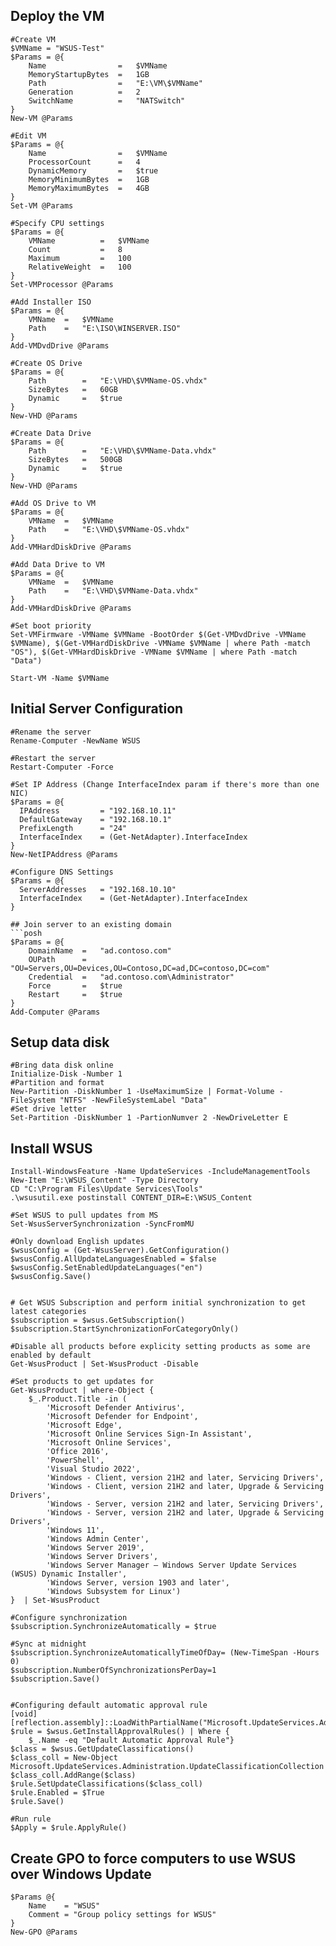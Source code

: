 ## Deploy the VM
```posh
#Create VM
$VMName = "WSUS-Test"
$Params = @{
	Name				=	$VMName
	MemoryStartupBytes	=	1GB
	Path				=	"E:\VM\$VMName"
	Generation			=	2
	SwitchName			=	"NATSwitch"
}
New-VM @Params

#Edit VM
$Params = @{
	Name				=	$VMName
	ProcessorCount		=	4
	DynamicMemory		=	$true
	MemoryMinimumBytes	=	1GB
	MemoryMaximumBytes	=	4GB
}
Set-VM @Params

#Specify CPU settings
$Params = @{
	VMName			=	$VMName
	Count			=	8
	Maximum			=	100
	RelativeWeight	=	100
}
Set-VMProcessor @Params

#Add Installer ISO
$Params = @{
	VMName	=	$VMName
	Path	=	"E:\ISO\WINSERVER.ISO"
}
Add-VMDvdDrive @Params

#Create OS Drive
$Params = @{
	Path		=	"E:\VHD\$VMName-OS.vhdx"
	SizeBytes	=	60GB
	Dynamic		=	$true
}
New-VHD @Params

#Create Data Drive
$Params = @{
	Path		=	"E:\VHD\$VMName-Data.vhdx"
	SizeBytes	=	500GB
	Dynamic		=	$true
}
New-VHD @Params

#Add OS Drive to VM
$Params = @{
	VMName	=	$VMName
	Path	=	"E:\VHD\$VMName-OS.vhdx"
}
Add-VMHardDiskDrive @Params

#Add Data Drive to VM
$Params = @{
	VMName	=	$VMName
	Path	=	"E:\VHD\$VMName-Data.vhdx"
}
Add-VMHardDiskDrive @Params

#Set boot priority
Set-VMFirmware -VMName $VMName -BootOrder $(Get-VMDvdDrive -VMName $VMName), $(Get-VMHardDiskDrive -VMName $VMName | where Path -match "OS"), $(Get-VMHardDiskDrive -VMName $VMName | where Path -match "Data")

Start-VM -Name $VMName
``` 


## Initial Server Configuration
```posh
#Rename the server
Rename-Computer -NewName WSUS

#Restart the server
Restart-Computer -Force

#Set IP Address (Change InterfaceIndex param if there's more than one NIC)
$Params = @{
  IPAddress         = "192.168.10.11"
  DefaultGateway    = "192.168.10.1"
  PrefixLength      = "24"
  InterfaceIndex    = (Get-NetAdapter).InterfaceIndex
}
New-NetIPAddress @Params

#Configure DNS Settings
$Params = @{
  ServerAddresses   = "192.168.10.10"
  InterfaceIndex    = (Get-NetAdapter).InterfaceIndex
}

## Join server to an existing domain
```posh
$Params = @{
	DomainName	=	"ad.contoso.com"
	OUPath		=	"OU=Servers,OU=Devices,OU=Contoso,DC=ad,DC=contoso,DC=com"
	Credential	=	"ad.contoso.com\Administrator"
	Force		=	$true
	Restart		=	$true
}
Add-Computer @Params
```

## Setup data disk
```posh
#Bring data disk online
Initialize-Disk -Number 1
#Partition and format
New-Partition -DiskNumber 1 -UseMaximumSize | Format-Volume -FileSystem "NTFS" -NewFileSystemLabel "Data"
#Set drive letter 
Set-Partition -DiskNumber 1 -PartionNumver 2 -NewDriveLetter E
```

## Install WSUS
```posh
Install-WindowsFeature -Name UpdateServices -IncludeManagementTools
New-Item "E:\WSUS_Content" -Type Directory
CD "C:\Program Files\Update Services\Tools"
.\wsusutil.exe postinstall CONTENT_DIR=E:\WSUS_Content

#Set WSUS to pull updates from MS
Set-WsusServerSynchronization -SyncFromMU

#Only download English updates
$wsusConfig = (Get-WsusServer).GetConfiguration()
$wsusConfig.AllUpdateLanguagesEnabled = $false
$wsusConfig.SetEnabledUpdateLanguages("en")
$wsusConfig.Save()


# Get WSUS Subscription and perform initial synchronization to get latest categories
$subscription = $wsus.GetSubscription()
$subscription.StartSynchronizationForCategoryOnly()

#Disable all products before explicity setting products as some are enabled by default
Get-WsusProduct | Set-WsusProduct -Disable

#Set products to get updates for
Get-WsusProduct | where-Object {
	$_.Product.Title -in (
		'Microsoft Defender Antivirus',
		'Microsoft Defender for Endpoint',
		'Microsoft Edge',
		'Microsoft Online Services Sign-In Assistant',
		'Microsoft Online Services',
		'Office 2016',
		'PowerShell',
		'Visual Studio 2022',
		'Windows - Client, version 21H2 and later, Servicing Drivers',
		'Windows - Client, version 21H2 and later, Upgrade & Servicing Drivers',
		'Windows - Server, version 21H2 and later, Servicing Drivers',
		'Windows - Server, version 21H2 and later, Upgrade & Servicing Drivers',
		'Windows 11',
		'Windows Admin Center',
		'Windows Server 2019',
		'Windows Server Drivers',
		'Windows Server Manager – Windows Server Update Services (WSUS) Dynamic Installer',
		'Windows Server, version 1903 and later',
		'Windows Subsystem for Linux')
}  | Set-WsusProduct

#Configure synchronization
$subscription.SynchronizeAutomatically = $true

#Sync at midnight
$subscription.SynchronizeAutomaticallyTimeOfDay= (New-TimeSpan -Hours 0)
$subscription.NumberOfSynchronizationsPerDay=1
$subscription.Save()


#Configuring default automatic approval rule
[void][reflection.assembly]::LoadWithPartialName("Microsoft.UpdateServices.Administration")
$rule = $wsus.GetInstallApprovalRules() | Where {
    $_.Name -eq "Default Automatic Approval Rule"}
$class = $wsus.GetUpdateClassifications()
$class_coll = New-Object Microsoft.UpdateServices.Administration.UpdateClassificationCollection
$class_coll.AddRange($class)
$rule.SetUpdateClassifications($class_coll)
$rule.Enabled = $True
$rule.Save()

#Run rule
$Apply = $rule.ApplyRule()

```

## Create GPO to force computers to use WSUS over Windows Update
```posh
$Params @{
    Name    = "WSUS"
    Comment = "Group policy settings for WSUS"  
}
New-GPO @Params
```
